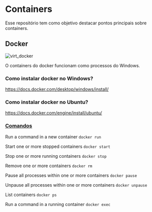 # Containers

Esse repositório tem como objetivo destacar pontos principais sobre containers.

## Docker

![virt_docker](https://user-images.githubusercontent.com/41132563/154765115-020bac2d-6701-491c-b638-4f2c8c6c6020.png)

O containers do docker funcionam como processos do Windows.

### Como instalar docker no Windows? 

https://docs.docker.com/desktop/windows/install/

### Como instalar docker no Ubuntu?

https://docs.docker.com/engine/install/ubuntu/

### [Comandos](https://docs.docker.com/engine/reference/commandline/docker/)

Run a command in a new container
`docker run`

Start one or more stopped containers
`docker start`

Stop one or more running containers
`docker stop`

Remove one or more containers
`docker rm`

Pause all processes within one or more containers
`docker pause`

Unpause all processes within one or more containers
`docker unpause`

List containers
`docker ps` 

Run a command in a running container
`docker exec`
